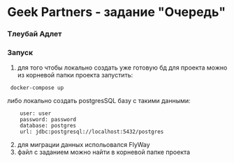 # Geek Partners - задание "Очередь"

### Тлеубай Адлет
### Запуск
1) для того чтобы локально создать уже готовую бд для проекта можно из корневой папки проекта запустить: 
````
 docker-compose up
````
либо локально создать postgresSQL базу с такими данными: 
````
    user: user
    password: password
    database: postgres
    url: jdbc:postgresql://localhost:5432/postgres
````
2) для миграции данных испольовался FlyWay
3) файл с заданием можно найти в корневой папке проекта